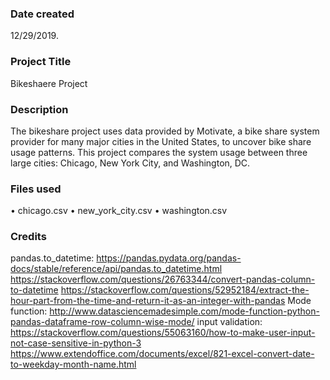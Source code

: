 ### Date created
12/29/2019.

### Project Title
Bikeshaere Project

### Description
The bikeshare project uses data provided by Motivate, a bike share system provider for many major cities in the United States, to uncover bike share usage patterns. This project compares the system usage between three large cities: Chicago, New York City, and Washington, DC.

### Files used
•	chicago.csv
•	new_york_city.csv
•	washington.csv


### Credits
pandas.to_datetime: 
https://pandas.pydata.org/pandas-docs/stable/reference/api/pandas.to_datetime.html
https://stackoverflow.com/questions/26763344/convert-pandas-column-to-datetime
https://stackoverflow.com/questions/52952184/extract-the-hour-part-from-the-time-and-return-it-as-an-integer-with-pandas
Mode function: 
http://www.datasciencemadesimple.com/mode-function-python-pandas-dataframe-row-column-wise-mode/
input validation:
https://stackoverflow.com/questions/55063160/how-to-make-user-input-not-case-sensitive-in-python-3
https://www.extendoffice.com/documents/excel/821-excel-convert-date-to-weekday-month-name.html

